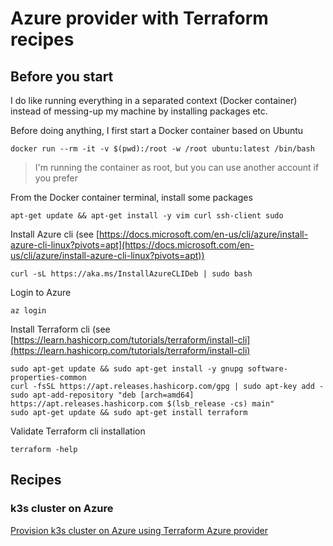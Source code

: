 # Azure provider with Terraform recipes

## Before you start

I do like running everything in a separated context (Docker container) instead of messing-up my machine by installing packages etc.

Before doing anything, I first start a Docker container based on Ubuntu

```shell
docker run --rm -it -v $(pwd):/root -w /root ubuntu:latest /bin/bash
```

> I'm running the container as root, but you can use another account if you prefer

From the Docker container terminal, install some packages

```shell
apt-get update && apt-get install -y vim curl ssh-client sudo 
```

Install Azure cli (see [https://docs.microsoft.com/en-us/cli/azure/install-azure-cli-linux?pivots=apt](https://docs.microsoft.com/en-us/cli/azure/install-azure-cli-linux?pivots=apt))

```shell
curl -sL https://aka.ms/InstallAzureCLIDeb | sudo bash
```

Login to Azure

```shell
az login
```

Install Terraform cli (see [https://learn.hashicorp.com/tutorials/terraform/install-cli](https://learn.hashicorp.com/tutorials/terraform/install-cli)

```shell
sudo apt-get update && sudo apt-get install -y gnupg software-properties-common
curl -fsSL https://apt.releases.hashicorp.com/gpg | sudo apt-key add -
sudo apt-add-repository "deb [arch=amd64] https://apt.releases.hashicorp.com $(lsb_release -cs) main"
sudo apt-get update && sudo apt-get install terraform
```

Validate Terraform cli installation

```shell
terraform -help
```

## Recipes

### k3s cluster on Azure

[Provision k3s cluster on Azure using Terraform Azure provider](azure-k3s/README.md)